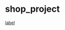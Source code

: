 ﻿# shop_project
[label](https://www.google.com/imgres?q%3Dgif%26imgurl%3Dhttps%3A%2F%2Fi.pinimg.com%2Foriginals%2F57%2F61%2F5b%2F57615b8c0092a66c1d4058b1692955cc.gif%26imgrefurl%3Dhttps%3A%2F%2Fwww.pinterest.com%2Fpin%2F116530709096071044%2F%26docid%3DcwRdloL9X5by-M%26tbnid%3D6wAj2BhG1MUFWM%26vet%3D12ahUKEwjzhajY6_SGAxXILRAIHZ4BCxgQM3oECHEQAA..i%26w%3D383%26h%3D480%26hcb%3D2%26ved%3D2ahUKEwjzhajY6_SGAxXILRAIHZ4BCxgQM3oECHEQAA)

